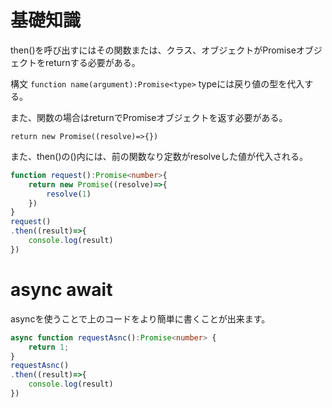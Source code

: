 # 基礎知識

then()を呼び出すにはその関数または、クラス、オブジェクトがPromiseオブジェクトをreturnする必要がある。

構文
```function name(argument):Promise<type>```
typeには戻り値の型を代入する。

また、関数の場合はreturnでPromiseオブジェクトを返す必要がある。

```return new Promise((resolve)=>{})```

また、then()の()内には、前の関数なり定数がresolveした値が代入される。

```typescript
function request():Promise<number>{
	return new Promise((resolve)=>{
		resolve(1)
	})
}
request()
.then((result)=>{
	console.log(result)
})
```

# async await

asyncを使うことで上のコードをより簡単に書くことが出来ます。

```typescript
async function requestAsnc():Promise<number> {
	return 1;
}
requestAsnc()
.then((result)=>{
	console.log(result)
})
```
